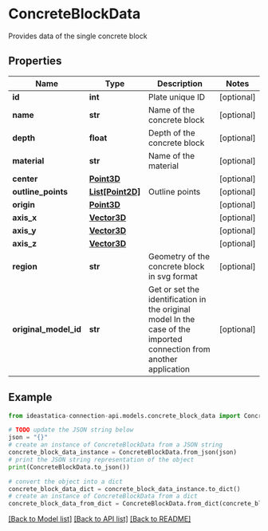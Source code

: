 # ConcreteBlockData

Provides data of the single concrete block

## Properties

Name | Type | Description | Notes
------------ | ------------- | ------------- | -------------
**id** | **int** | Plate unique ID | [optional] 
**name** | **str** | Name of the concrete block | [optional] 
**depth** | **float** | Depth of the concrete block | [optional] 
**material** | **str** | Name of the material | [optional] 
**center** | [**Point3D**](Point3D.md) |  | [optional] 
**outline_points** | [**List[Point2D]**](Point2D.md) | Outline points | [optional] 
**origin** | [**Point3D**](Point3D.md) |  | [optional] 
**axis_x** | [**Vector3D**](Vector3D.md) |  | [optional] 
**axis_y** | [**Vector3D**](Vector3D.md) |  | [optional] 
**axis_z** | [**Vector3D**](Vector3D.md) |  | [optional] 
**region** | **str** | Geometry of the concrete block in svg format | [optional] 
**original_model_id** | **str** | Get or set the identification in the original model  In the case of the imported connection from another application | [optional] 

## Example

```python
from ideastatica-connection-api.models.concrete_block_data import ConcreteBlockData

# TODO update the JSON string below
json = "{}"
# create an instance of ConcreteBlockData from a JSON string
concrete_block_data_instance = ConcreteBlockData.from_json(json)
# print the JSON string representation of the object
print(ConcreteBlockData.to_json())

# convert the object into a dict
concrete_block_data_dict = concrete_block_data_instance.to_dict()
# create an instance of ConcreteBlockData from a dict
concrete_block_data_from_dict = ConcreteBlockData.from_dict(concrete_block_data_dict)
```
[[Back to Model list]](../README.md#documentation-for-models) [[Back to API list]](../README.md#documentation-for-api-endpoints) [[Back to README]](../README.md)


